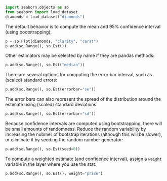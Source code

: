 ```python
import seaborn.objects as so
from seaborn import load_dataset
diamonds = load_dataset("diamonds")
```
The default behavior is to compute the mean and 95% confidence interval (using bootstrapping):

```python
p = so.Plot(diamonds, "clarity", "carat")
p.add(so.Range(), so.Est())
```
Other estimators may be selected by name if they are pandas methods:

```python
p.add(so.Range(), so.Est("median"))
```
There are several options for computing the error bar interval, such as (scaled) standard errors:

```python
p.add(so.Range(), so.Est(errorbar="se"))
```
The error bars can also represent the spread of the distribution around the estimate using (scaled) standard deviations:

```python
p.add(so.Range(), so.Est(errorbar="sd"))
```
Because confidence intervals are computed using bootstrapping, there will be small amounts of randomness. Reduce the random variability by increasing the nubmer of bootstrap iterations (although this will be slower), or eliminate it by seeding the random number generator:

```python
p.add(so.Range(), so.Est(seed=0))
```

To compute a weighted estimate (and confidence interval), assign a `weight` variable in the layer where you use the stat:


```python
p.add(so.Range(), so.Est(), weight="price")
```


```python

```
